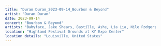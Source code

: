 ```yaml
---
title: "Duran Duran_2023-09-14_Bourbon & Beyond"
artist: "Duran Duran"
date: 2023-09-14
concert: "Bourbon & Beyond"
artists: "Babyface, Jake Shears, Bastille, Ashe, Lia Lia, Nile Rodgers & CHIC, As You Were, Chic, Arden Jones, Aloe Blacc, Duran Duran, Álvaro Díaz, Nile Rodgers"
location: "Highland Festival Grounds at KY Expo Center"
location_details: "Louisville, United States"
---
```

